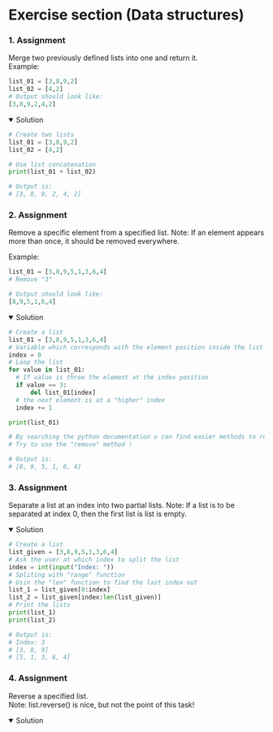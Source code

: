 # Exercise section (Data structures)

### 1. Assignment

Merge two previously defined lists into one and return it.<br>
Example:

```python
list_01 = [3,8,9,2]
list_02 = [4,2]
# Output should look like:
[3,8,9,2,4,2]

```

<details open>
<summary>Solution</summary>

  ```python
 # Create two lists
list_01 = [3,8,9,2]
list_02 = [4,2]

# Use list concatenation
print(list_01 + list_02)

# Output is:
# [3, 8, 9, 2, 4, 2]  
 ``` 
  
</details>


### 2. Assignment

Remove a specific element from a specified list.
Note: If an element appears more than once, it should be removed everywhere.

Example:

```python
list_01 = [3,8,9,5,1,3,6,4]
# Remove "3"

# Output should look like:
[8,9,5,1,6,4]

```

<details open>
<summary>Solution</summary>

  ```python
# Create a list
list_01 = [3,8,9,5,1,3,6,4]
# Variable which corresponds with the element position inside the list
index = 0
# Loop the list
for value in list_01:
    # If value is three the element at the index position
    if value == 3:
        del list_01[index]
    # the next element is at a "higher" index
    index += 1

print(list_01)

# By searching the python documentation u can find easier methods to remove an element
# Try to use the "remove" method !

# Output is:
# [8, 9, 5, 1, 6, 4]
 ``` 

### 3. Assignment
  
Separate a list at an index into two partial lists.
Note:  If a list is to be separated at index 0, then the first list is list is empty.
  
<details open>
<summary>Solution</summary>

  ```python
# Create a list
list_given = [3,8,9,5,1,3,6,4]
# Ask the user at which index to split the list
index = int(input("Index: "))
# Spliting with "range" function
# Usin the "len" function to find the last index out
list_1 = list_given[0:index]
list_2 = list_given[index:len(list_given)]
# Print the lists
print(list_1)
print(list_2)

# Output is:
# Index: 3
# [3, 8, 9]
# [5, 1, 3, 6, 4]
  
 ``` 

  ### 4. Assignment
  
Reverse a specified list.<br>
Note: list.reverse() is nice, but not the point of this task!
  
  
<details open>
<summary>Solution</summary>

  ```python

  
 ``` 
